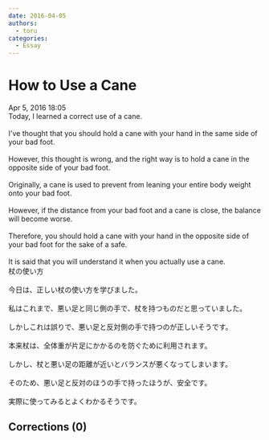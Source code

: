 ```yaml
---
date: 2016-04-05
authors:
  - toru
categories:
  - Essay
---
```


<h1 id="subject_show">How to Use a Cane</h1>
<div class="date">Apr 5, 2016 18:05</div>
<div id="post"><div id="body_show_ori">
Today, I learned a correct use of a cane.<br/><br/>I've thought that you should hold a cane with your hand in the same side of your bad foot.<br/><br/>However, this thought is wrong, and the right way is to hold a cane in the opposite side of your bad foot.<br/><br/>Originally, a cane is used to prevent from leaning your entire body weight onto your bad foot.<br/><br/>However, if the distance from your bad foot and a cane is close, the balance will become worse.<br/><br/>Therefore, you should hold a cane with your hand in the opposite side of your bad foot for the sake of a safe.<br/><br/>It is said that you will understand it when you actually use a cane.
</div></div>

<!-- more -->

<div id="post_ja"><div id="body_show_mo">
杖の使い方<br/><br/>今日は、正しい杖の使い方を学びました。<br/><br/>私はこれまで、悪い足と同じ側の手で、杖を持つものだと思っていました。<br/><br/>しかしこれは誤りで、悪い足と反対側の手で持つのが正しいそうです。<br/><br/>本来杖は、全体重が片足にかかるのを防ぐために利用されます。<br/><br/>しかし、杖と悪い足の距離が近いとバランスが悪くなってしまいます。<br/><br/>そのため、悪い足と反対のほうの手で持ったほうが、安全です。<br/><br/>実際に使ってみるとよくわかるそうです。
</div></div>

## Corrections (0)
